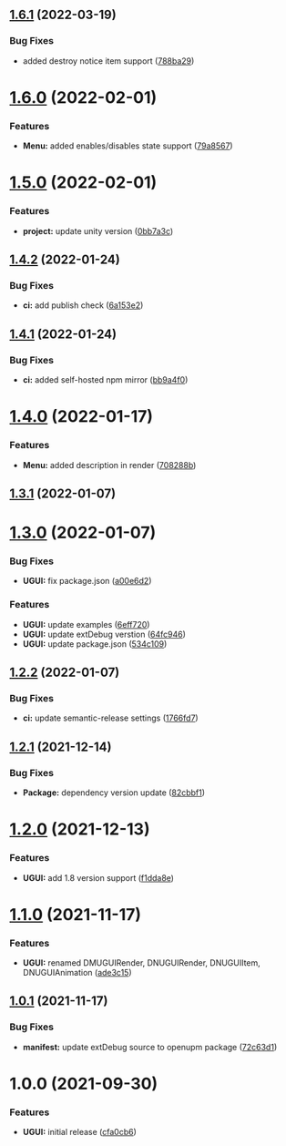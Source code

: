 ## [1.6.1](https://github.com/Iam1337/extDebug.UGUI/compare/v1.6.0...v1.6.1) (2022-03-19)


### Bug Fixes

* added destroy notice item support ([788ba29](https://github.com/Iam1337/extDebug.UGUI/commit/788ba29be9136ef51afa6ebf0f9926c61e6df0e9))

# [1.6.0](https://github.com/Iam1337/extDebug.UGUI/compare/v1.5.0...v1.6.0) (2022-02-01)


### Features

* **Menu:** added enables/disables state support ([79a8567](https://github.com/Iam1337/extDebug.UGUI/commit/79a8567f55919d6d9cb12f085339d732d887e188))

# [1.5.0](https://github.com/Iam1337/extDebug.UGUI/compare/v1.4.2...v1.5.0) (2022-02-01)


### Features

* **project:** update unity version ([0bb7a3c](https://github.com/Iam1337/extDebug.UGUI/commit/0bb7a3c08ed19970654b11c443c601189bf7a272))

## [1.4.2](https://github.com/Iam1337/extDebug.UGUI/compare/v1.4.1...v1.4.2) (2022-01-24)


### Bug Fixes

* **ci:** add publish check ([6a153e2](https://github.com/Iam1337/extDebug.UGUI/commit/6a153e20aa29cc8d400e0ebbc23649ec32a82af5))

## [1.4.1](https://github.com/Iam1337/extDebug.UGUI/compare/v1.4.0...v1.4.1) (2022-01-24)


### Bug Fixes

* **ci:** added self-hosted npm mirror ([bb9a4f0](https://github.com/Iam1337/extDebug.UGUI/commit/bb9a4f010f5c18f7d20b4a2291be930165133a28))

# [1.4.0](https://github.com/Iam1337/extDebug.UGUI/compare/v1.3.1...v1.4.0) (2022-01-17)


### Features

* **Menu:** added description in render ([708288b](https://github.com/Iam1337/extDebug.UGUI/commit/708288be1d80baa282504174047e79790f3e4166))

## [1.3.1](https://github.com/Iam1337/extDebug.UGUI/compare/v1.3.0...v1.3.1) (2022-01-07)

# [1.3.0](https://github.com/Iam1337/extDebug.UGUI/compare/v1.2.2...v1.3.0) (2022-01-07)


### Bug Fixes

* **UGUI:** fix package.json ([a00e6d2](https://github.com/Iam1337/extDebug.UGUI/commit/a00e6d2b4aa3ade2ee9d6359a9067c08476bd91d))


### Features

* **UGUI:** update examples ([6eff720](https://github.com/Iam1337/extDebug.UGUI/commit/6eff7208b62aaa3052ee05ea1136cd7e0f653fc4))
* **UGUI:** update extDebug verstion ([64fc946](https://github.com/Iam1337/extDebug.UGUI/commit/64fc94688d69f200c8b9600b8735cc604e5f4be8))
* **UGUI:** update package.json ([534c109](https://github.com/Iam1337/extDebug.UGUI/commit/534c1097d7e142ceb6c437fa3fbd96daa393e5ad))

## [1.2.2](https://github.com/Iam1337/extDebug.UGUI/compare/v1.2.1...v1.2.2) (2022-01-07)


### Bug Fixes

* **ci:** update semantic-release settings ([1766fd7](https://github.com/Iam1337/extDebug.UGUI/commit/1766fd73660da69a3c99e2b974912767eea3ed6b))

## [1.2.1](https://github.com/Iam1337/extDebug.UGUI/compare/v1.2.0...v1.2.1) (2021-12-14)


### Bug Fixes

* **Package:** dependency version update ([82cbbf1](https://github.com/Iam1337/extDebug.UGUI/commit/82cbbf13aa834e64d04df6a63b62fe2c464f2c2d))

# [1.2.0](https://github.com/Iam1337/extDebug.UGUI/compare/v1.1.0...v1.2.0) (2021-12-13)


### Features

* **UGUI:** add 1.8 version support ([f1dda8e](https://github.com/Iam1337/extDebug.UGUI/commit/f1dda8e536a82ae8dff8108931abf7b7a3cd9ec9))

# [1.1.0](https://github.com/Iam1337/extDebug.UGUI/compare/v1.0.1...v1.1.0) (2021-11-17)


### Features

* **UGUI:** renamed DMUGUIRender, DNUGUIRender, DNUGUIItem, DNUGUIAnimation ([ade3c15](https://github.com/Iam1337/extDebug.UGUI/commit/ade3c15834ec0a6e631ad1eb8dd5ce07d02ec3e2))

## [1.0.1](https://github.com/Iam1337/extDebug.UGUI/compare/v1.0.0...v1.0.1) (2021-11-17)


### Bug Fixes

* **manifest:** update extDebug source to openupm package ([72c63d1](https://github.com/Iam1337/extDebug.UGUI/commit/72c63d1d50ae0ab7bb00f2b0328fb86f493c6a4a))

# 1.0.0 (2021-09-30)


### Features

* **UGUI:** initial release ([cfa0cb6](https://github.com/Iam1337/extDebug.UGUI/commit/cfa0cb6e500786ce081dcf0fcf7c43086776c05b))
